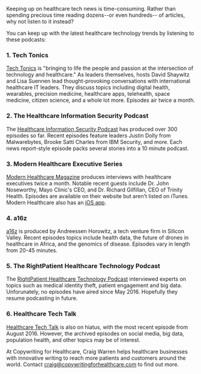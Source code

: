 
Keeping up on healthcare tech news is time-consuming. Rather than spending precious time reading dozens--or even hundreds-- of articles, why not listen to it instead? 

You can keep up with the latest healthcare technology trends by listening to these podcasts:

### 1. Tech Tonics

[Tech Tonics](http://venturevalkyrie.com/the-tech-tonics-podcast/) is "bringing to life the people and passion at the intersection of technology and healthcare." As leaders themselves, hosts David Shaywitz and Lisa Suennen lead thought-provoking conversations with international healthcare IT leaders. They discuss topics including digital health, wearables, precision medicine, healthcare apps, telehealth, space medicine, citizen science, and a whole lot more. Episodes air twice a month.

### 2. The Healthcare Information Security Podcast

The [Healthcare Information Security Podcast](https://itunes.apple.com/us/podcast/healthcare-information-security/id504642987?mt=2) has produced over 300 episodes so far. Recent episodes feature leaders Justin Dolly from Malwarebytes, Brooke Satti Charles from IBM Security, and more. Each news report-style episode packs several stories into a 10 minute podcast.

### 3. Modern Healthcare Executive Series 

[Modern Healthcare Magazine](http://www.modernhealthcare.com/section/MH_podcasts) produces interviews with healthcare executives twice a month. Notable recent guests include Dr. John Noseworthy, Mayo Clinic's CEO, and Dr. Richard Gilfillan, CEO of Trinity Health. Episodes are available on their website but aren't listed on iTunes. Modern Healthcare also has an [iOS app](https://itunes.apple.com/us/app/modern-healthcare/id695780828?mt=8).


### 4. a16z 

[a16z](https://itunes.apple.com/us/podcast/a16z/id842818711?mt=2) is produced by Andreessen Horowitz, a tech venture firm in Silicon Valley. Recent episodes topics include health data, the future of drones in healthcare in Africa, and the genomics of disease. Episodes vary in length from 20-45 minutes.


### 5. The RightPatient Healthcare Technology Podcast

The [RightPatient Healthcare Technology Podcast](https://itunes.apple.com/us/podcast/rightpatient-healthcare-technology/id609406249?mt=2) interviewed experts on topics such as medical identity theft, patient engagement and big data. Unforunately, no episodes have aired since May 2016. Hopefully they resume podcasting in future.

### 6. Healthcare Tech Talk

[Healthcare Tech Talk](https://itunes.apple.com/us/podcast/healthcare-tech-talk/id817023985?mt=2) is also on hiatus, with the most recent episode from August 2016. However, the archived episodes on social media, big data, population health, and other topics may be of interest.

At Copywriting for Healthcare, Craig Warren helps healthcare businesses with innovative writing to reach more patients and customers around the world. Contact craig@copywritingforhealthcare.com to find out more. 